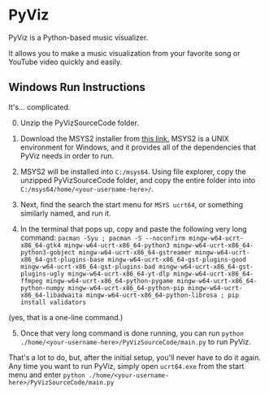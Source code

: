 # PyViz

PyViz is a Python-based music visualizer.

It allows you to make a music visualization from your favorite song or YouTube video quickly and easily.

## Windows Run Instructions

It's... complicated.

0) Unzip the PyVizSourceCode folder.

1) Download the MSYS2 installer from [this link.](https://github.com/msys2/msys2-installer/releases/download/2024-01-13/msys2-x86_64-20240113.exe) MSYS2 is a UNIX environment for Windows, and it provides all of the dependencies that PyViz needs in order to run. 

2) MSYS2 will be installed into `C:/msys64`. Using file explorer, copy the unzipped PyVizSourceCode folder, and copy the entire folder into  into `C:/msys64/home/<your-username-here>/`.

3) Next, find the search the start menu for `MSYS ucrt64`, or something similarly named, and run it.

4) In the terminal that pops up, copy and paste the following very long command: `pacman -Syu ; pacman -S --noconfirm mingw-w64-ucrt-x86_64-gtk4 mingw-w64-ucrt-x86_64-python3 mingw-w64-ucrt-x86_64-python3-gobject mingw-w64-ucrt-x86_64-gstreamer mingw-w64-ucrt-x86_64-gst-plugins-base mingw-w64-ucrt-x86_64-gst-plugins-good mingw-w64-ucrt-x86_64-gst-plugins-bad mingw-w64-ucrt-x86_64-gst-plugins-ugly mingw-w64-ucrt-x86_64-yt-dlp mingw-w64-ucrt-x86_64-ffmpeg mingw-w64-ucrt-x86_64-python-pygame mingw-w64-ucrt-x86_64-python-numpy mingw-w64-ucrt-x86_64-python-pip mingw-w64-ucrt-x86_64-libadwaita mingw-w64-ucrt-x86_64-python-librosa ; pip install validators` 

(yes, that is a one-line command.)

5) Once that very long command is done running, you can run `python ./home/<your-username-here>/PyVizSourceCode/main.py` to run PyViz.

That's a lot to do, but, after the initial setup, you'll never have to do it again. Any time you want to run PyViz, simply open `ucrt64.exe` from the start menu and enter  `python ./home/<your-username-here>/PyVizSourceCode/main.py`
